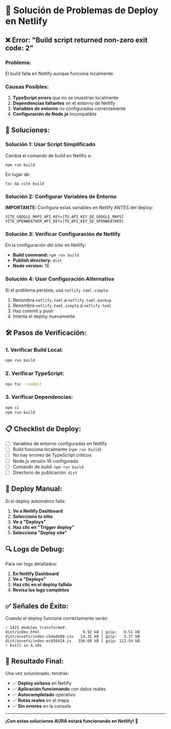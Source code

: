 # 🚨 Solución de Problemas de Deploy en Netlify

## ❌ **Error: "Build script returned non-zero exit code: 2"**

### **Problema:**
El build falla en Netlify aunque funciona localmente.

### **Causas Posibles:**
1. **TypeScript errors** que no se muestran localmente
2. **Dependencias faltantes** en el entorno de Netlify
3. **Variables de entorno** no configuradas correctamente
4. **Configuración de Node.js** incompatible

## 🔧 **Soluciones:**

### **Solución 1: Usar Script Simplificado**

Cambia el comando de build en Netlify a:
```
npm run build
```

En lugar de:
```
tsc && vite build
```

### **Solución 2: Configurar Variables de Entorno**

**IMPORTANTE:** Configura estas variables en Netlify ANTES del deploy:

```
VITE_GOOGLE_MAPS_API_KEY=[TU_API_KEY_DE_GOOGLE_MAPS]
VITE_OPENWEATHER_API_KEY=[TU_API_KEY_DE_OPENWEATHER]
```

### **Solución 3: Verificar Configuración de Netlify**

En la configuración del sitio en Netlify:

- **Build command:** `npm run build`
- **Publish directory:** `dist`
- **Node version:** 18

### **Solución 4: Usar Configuración Alternativa**

Si el problema persiste, usa `netlify.toml.simple`:

1. Renombra `netlify.toml` a `netlify.toml.backup`
2. Renombra `netlify.toml.simple` a `netlify.toml`
3. Haz commit y push
4. Intenta el deploy nuevamente

## 🛠️ **Pasos de Verificación:**

### **1. Verificar Build Local:**
```bash
npm run build
```

### **2. Verificar TypeScript:**
```bash
npx tsc --noEmit
```

### **3. Verificar Dependencias:**
```bash
npm ci
npm run build
```

## 📋 **Checklist de Deploy:**

- [ ] Variables de entorno configuradas en Netlify
- [ ] Build funciona localmente (`npm run build`)
- [ ] No hay errores de TypeScript críticos
- [ ] Node.js versión 18 configurada
- [ ] Comando de build: `npm run build`
- [ ] Directorio de publicación: `dist`

## 🚀 **Deploy Manual:**

Si el deploy automático falla:

1. **Ve a Netlify Dashboard**
2. **Selecciona tu sitio**
3. **Ve a "Deploys"**
4. **Haz clic en "Trigger deploy"**
5. **Selecciona "Deploy site"**

## 🔍 **Logs de Debug:**

Para ver logs detallados:

1. **En Netlify Dashboard**
2. **Ve a "Deploys"**
3. **Haz clic en el deploy fallido**
4. **Revisa los logs completos**

## ✅ **Señales de Éxito:**

Cuando el deploy funcione correctamente verás:

```
✓ 1421 modules transformed.
dist/index.html                   0.92 kB │ gzip:   0.51 kB
dist/assets/index-cbdede00.css   14.32 kB │ gzip:   3.37 kB
dist/assets/index-ec656424.js   356.60 kB │ gzip: 112.54 kB
✓ built in 4.10s
```

## 🎯 **Resultado Final:**

Una vez solucionado, tendrás:
- ✅ **Deploy exitoso** en Netlify
- ✅ **Aplicación funcionando** con datos reales
- ✅ **Autocompletado** operativo
- ✅ **Rutas reales** en el mapa
- ✅ **Sin errores** en la consola

---

**¡Con estas soluciones AURA estará funcionando en Netlify! 🚀**
